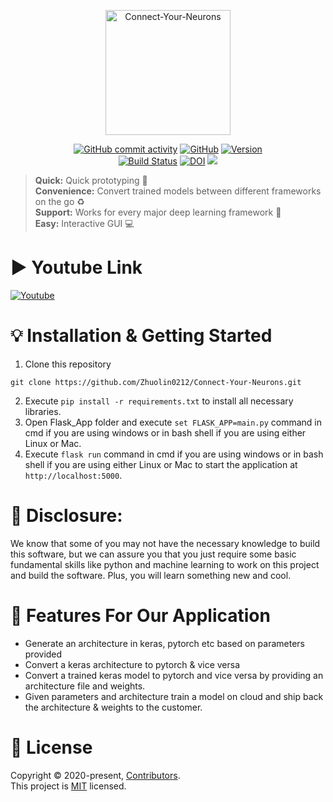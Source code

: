 <p align="center">
  <img
    width="200"
    src="https://raw.githubusercontent.com/Zhuolin0212/Connect-Your-Neurons/master/logo%20(2).png"
    alt="Connect-Your-Neurons"
  />
</p>
<p align="center">
  <a href="https://img.shields.io/github/commit-activity/m/Zhuolin0212/Connect-Your-Neurons?style=plastic"
    ><img
      src="https://img.shields.io/github/commit-activity/m/Zhuolin0212/Connect-Your-Neurons?style=plastic"
      alt="GitHub commit activity"
  /></a>
  <a href="https://github.com/Zhuolin0212/Connect-Your-Neurons/blob/master/LICENSE"
    ><img
      src="https://img.shields.io/github/license/Zhuolin0212/Project1?style=plastic"
      alt="GitHub"
  /></a>
  <a href="https://img.shields.io/badge/version-0.01-brightgreen"
    ><img
      src="https://img.shields.io/badge/version-0.01-brightgreen"
      alt="Version"/></a
  ><br />
  <a href="https://travis-ci.org/Zhuolin0212/Connect-Your-Neurons.svg?branch=master)](https://travis-ci.org/Zhuolin0212/Connect-Your-Neurons"
    ><img
      src="https://travis-ci.org/Zhuolin0212/Connect-Your-Neurons.svg?branch=master"
      alt="Build Status"
  /></a>
 <a href="https://doi.org/10.5281/zenodo.4023294"
    ><img 
      src="https://zenodo.org/badge/DOI/10.5281/zenodo.4023294.svg" 
      alt="DOI"
 ></a>
 <a href="https://codecov.io/gh/Zhuolin0212/Connect-Your-Neurons"
    ><img src="https://codecov.io/gh/Zhuolin0212/Connect-Your-Neurons/branch/master/graph/badge.svg" 
 /></a>
</p>

<!-- This is commented out. 

<<<<<<< HEAD
<<<<<<< HEAD
# Connect Your Neurons
=======
>>>>>>> 4875d19dd8a0f9b6c98e38da57ecb78e02f12ba1

=======
# Connect Your Neurons
[comment]: <> (![GitHub commit activity](https://img.shields.io/github/commit-activity/m/Zhuolin0212/Connect-Your-Neurons?style=plastic))
[comment]: <> (![GitHub](https://img.shields.io/github/license/Zhuolin0212/Project1?style=plastic))
[comment]: <> (![Version](https://img.shields.io/badge/version-0.01-brightgreen))
[comment]: <> ([![Build Status](https://travis-ci.org/Zhuolin0212/Connect-Your-Neurons.svg?branch=master)](https://travis-ci.org/Zhuolin0212/Connect-Your-Neurons))
[comment]: <> ([![DOI](https://zenodo.org/badge/DOI/10.5281/zenodo.4023294.svg)](https://doi.org/10.5281/zenodo.4023294))
=======
>>>>>>> 4875d19dd8a0f9b6c98e38da57ecb78e02f12ba1

>>>>>>> 75344f79e9df9c679f180ff7905048137f982ea0  
-->
>**Quick:** Quick prototyping :rocket:  
>**Convenience:** Convert trained models between different frameworks on the go :recycle:  
>**Support:** Works for every major deep learning framework :100:  
>**Easy:** Interactive GUI :computer:  

# ▶</strong> Youtube Link
[![Youtube](http://img.youtube.com/vi/H0h6bSO6XEI/0.jpg)](http://www.youtube.com/watch?v=H0h6bSO6XEI "111")

# 💡 Installation & Getting Started
1) Clone this repository
```
git clone https://github.com/Zhuolin0212/Connect-Your-Neurons.git
```
2) Execute ```pip install -r requirements.txt``` to install all necessary libraries.
3) Open Flask_App folder and execute ```set FLASK_APP=main.py``` command in cmd if you are using windows or in bash shell if you are using either Linux or Mac.
4) Execute ```flask run``` command in cmd if you are using windows or in bash shell if you are using either Linux or Mac to start the application at ```http://localhost:5000```.

# 📢 Disclosure:

We know that some of you may not have the necessary knowledge to build this software, but we can assure you that you just require some basic fundamental skills like python and machine learning to work on this project and build the software. Plus, you will learn something new and cool.

# 🔮 Features For Our Application
- Generate an architecture in keras, pytorch etc based on parameters provided
- Convert a keras architecture to pytorch & vice versa
- Convert a trained keras model to pytorch and vice versa by providing an architecture file and weights.
- Given parameters and architecture train a model on cloud and ship back the architecture & weights to the customer.
# 📝 License
Copyright © 2020-present, [Contributors](https://github.com/Zhuolin0212/Connect-Your-Neurons/graphs/contributors).<br>
This project is [MIT](https://github.com/Zhuolin0212/Connect-Your-Neurons/blob/master/LICENSE) licensed.
